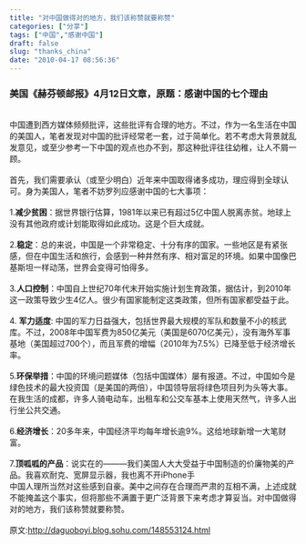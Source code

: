 ```yaml
---
title: "对中国做得对的地方，我们该称赞就要称赞"
categories: ["分享"]
tags: ["中国","感谢中国"]
draft: false
slug: "thanks_china"
date: "2010-04-17 08:56:36"
---
```


<h3>美国《赫芬顿邮报》4月12日文章，原题：感谢中国的七个理由</h3><br />
<div>中国遭到西方媒体频频批评，这些批评有合理的地方。不过，作为一名生活在中国的美国人，笔者发现对中国的批评经常老一套，过于简单化。若不考虑大背景就乱发意见，或至少参考一下中国的观点也办不到，那这种批评往往幼稚，让人不屑一顾。</div><br />
<div></div>
<div id="_mcePaste">首先，我们需要承认（或至少明白）近年来中国取得诸多成功，理应得到全球认可。身为美国人，笔者不妨罗列应感谢中国的七大事项：</div><br />
<div id="_mcePaste">1.<strong>减少贫困</strong>：据世界银行估算，1981年以来已有超过5亿中国人脱离赤贫。地球上没有其他政府或计划能取得如此成功。这是个巨大成就。</div><br />

<div>2.<strong>稳定</strong>：总的来说，中国是一个非常稳定、十分有序的国家。一些地区是有紧张感，但在中国生活和旅行，会感到一种井然有序、相对富足的环境。如果中国像巴基斯坦一样动荡，世界会变得可怕得多。</div><br />

<div>3.<strong>人口控制</strong>：中国自上世纪70年代末开始实施计划生育政策，据估计，到2010年这一政策导致少生4亿人。很少有国家能制定这类政策，但所有国家都受益于此。</div><br />

<div>4. <strong>军力适度</strong>: 中国的军力日益强大，包括世界最大规模的军队和数量不小的核武库。不过，2008年中国军费为850亿美元（美国是6070亿美元），没有海外军事基地（美国超过700个），而且军费的增幅（2010年为7.5%）已降至低于经济增长率。</div><br />

<div>5.<strong>环保举措</strong>：中国的环境问题媒体（包括中国媒体）屡有报道。不过，中国如今是绿色技术的最大投资国（是美国的两倍），中国领导层将绿色项目列为头等大事。在我生活的成都，许多人骑电动车，出租车和公交车基本上使用天然气，许多人出行坐公共交通。</div><br />

<div>6.<strong>经济增长</strong>：20多年来，中国经济平均每年增长逾9%。这给地球新增一大笔财富。</div><br />

<div>7.<strong>顶呱呱的产品</strong>：说实在的———我们美国人大大受益于中国制造的价廉物美的产品。我喜欢耐克、宽屏显示器，我也离不开iPhone手
<div id="_mcePaste">中国人理所当然对这些感到自豪。美中之间存在合理而严肃的互相不满，上述成就不能掩盖这个事实，但将那些不满置于更广泛背景下来考虑才算妥当。对中国做得对的地方，我们该称赞就要称赞。</div><br />

<div>原文:<a href="http://daguoboyi.blog.sohu.com/148553124.html" target="_blank">http://daguoboyi.blog.sohu.com/148553124.html</a></div></div>
